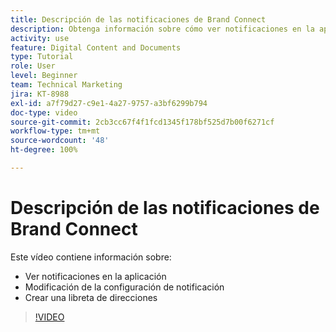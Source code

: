 ```yaml
---
title: Descripción de las notificaciones de Brand Connect
description: Obtenga información sobre cómo ver notificaciones en la aplicación, modificar la configuración de notificaciones y crear una libreta de direcciones en Brand Connect de [!UICONTROL DAM de Workfront].
activity: use
feature: Digital Content and Documents
type: Tutorial
role: User
level: Beginner
team: Technical Marketing
jira: KT-8988
exl-id: a7f79d27-c9e1-4a27-9757-a3bf6299b794
doc-type: video
source-git-commit: 2cb3cc67f4f1fcd1345f178bf525d7b00f6271cf
workflow-type: tm+mt
source-wordcount: '48'
ht-degree: 100%

---
```


# Descripción de las notificaciones de Brand Connect

Este vídeo contiene información sobre:

* Ver notificaciones en la aplicación
* Modificación de la configuración de notificación
* Crear una libreta de direcciones

>[!VIDEO](https://video.tv.adobe.com/v/335250/?quality=12&learn=on)

